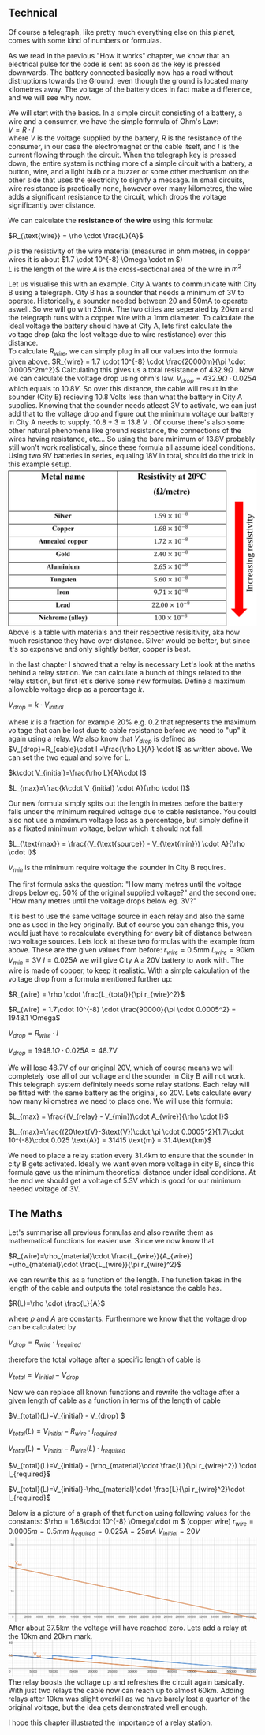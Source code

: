 
## Technical
Of course a telegraph, like pretty much everything else on this planet, comes with some kind of numbers or formulas. 

As we read in the previous "How it works" chapter, we know that an electrical pulse for the code is sent as soon as the key is pressed downwards. The battery connected basically now has a road without distruptions towards the Ground, even though the ground is located many kilometres away. The voltage of the battery does in fact make a difference, and we will see why now.  

We will start with the basics. In a simple circuit consisting of a battery, a wire and a consumer, we have the simple formula of Ohm's Law:    
$V = R \cdot I$  
where $V$ is the voltage supplied by the battery, $R$ is the resistance of the consumer, in our case the electromagnet or the cable itself, and $I$ is the current flowing through the circuit. 
When the telegraph key is pressed down, the entire system is nothing more of a simple circuit with a battery, a button, wire, and a light bulb or a buzzer or some other mechanism on the other side that uses the electricity to signify a message. 
In small circuits, wire resistance is practically none, however over many kilometres, the wire adds a significant resistance to the circuit, which drops the voltage significantly over distance. 

We can calculate the **resistance of the wire** using this formula:  

$R_{\text{wire}} = \rho \cdot \frac{L}{A}$

$\rho$ is the resistivity of the wire material (measured in ohm metres, in copper wires it is about $1.7 \cdot 10^{-8}  \Omega \cdot m $)  
$L$ is the length of the wire
$A$ is the cross-sectional area of the wire in $m^2$

Let us visualise this with an example. City A wants to communicate with City B using a telegraph. City B has a sounder that needs a minimum of 3V to operate. Historically, a sounder needed between 20 and 50mA to operate aswell. So we will go with 25mA. The two cities are seperated by 20km and the telegraph runs with a copper wire with a 1mm diameter. To calculate the ideal voltage the battery should have at City A, lets first calculate the voltage drop (aka the lost voltage due to wire restistance) over this distance.  
To calculate $R_{wire}$, we can simply plug in all our values into the formula given above. $R_{wire} = 1.7 \cdot 10^{-8} \cdot \frac{20000m}{\pi \cdot 0.0005^2m^2}$ 
Calculating this gives us a total resistance of $432.9 \Omega$ . 
Now we can calculate the voltage drop using ohm's law. $V_{drop} = 432.9 \Omega \cdot 0.025A$ which equals to $10.8V$. So over this distance, the cable will result in the sounder (City B) recieving 10.8 Volts less than what the battery in City A supplies. Knowing that the sounder needs atleast 3V to activate, we can just add that to the voltage drop and figure out the minimum voltage our battery in City A needs to supply. $10.8 + 3 = 13.8$ V . Of course there's also some other natural phenomena like ground resistance, the connections of the wires having resistance, etc... So using the bare minimum of 13.8V probably still won't work realistically, since these formula all assume ideal conditions. Using two 9V batteries in series, equaling 18V in total, should do the trick in this example setup. 
<img src="images_script/resistivitytable.png">
Above is a table with materials and their respective resisitivity, aka how much resistance they have over distance. 
Silver would be better, but since it's so expensive and only slightly better, copper is best. 

In the last chapter I showed that a relay is necessary Let's look at the maths behind a relay station.
We can calculate a bunch of things related to the relay station, but first let's derive some new formulas.
Define a maximum allowable voltage drop as a percentage $k$. 

$V_{drop}=k\cdot V_{initial}$

where $k$ is a fraction for example 20% e.g. 0.2 that represents the maximum voltage that can be lost due to cable resistance before we need to "up" it again using a relay.
We also know that $V_{drop}$ is defined as 
$V_{drop}=R_{cable}\cdot I =\frac{\rho L}{A} \cdot I$
as written above. We can set the two equal and solve for L.

$k\cdot V_{initial}=\frac{\rho L}{A}\cdot I$

$L_{max}=\frac{k\cdot V_{initial} \cdot A}{\rho \cdot I}$

Our new formula simply spits out the length in metres before the battery falls under the minimum required voltage due to cable resistance. You could also not use a maximum voltage loss as a percentage, but simply define it as a fixated minimum voltage, below which it should not fall.

$L_{\text{max}} = \frac{(V_{\text{source}} - V_{\text{min}}) \cdot A}{\rho \cdot I}$

$V_{min}$ is the minimum require voltage the sounder in City B requires. 

The first formula asks the question: "How many metres until the voltage drops below eg. 50% of the original supplied voltage?"
and the second one: "How many metres until the voltage drops below eg. 3V?"

It is best to use the same voltage source in each relay and also the same one as used in the key originally. But of course you can change this, you would just have to recalculate everything for every bit of distance between two voltage sources.
Lets look at these two formulas with the example from above. These are the given values from before:
$r_{wire} = 0.5\text{mm}$
$L_{wire} = 90\text{km}$
$V_{min} = 3\text{V}$
$I = 0.025 \text{A}$
we will give City A a 20V battery to work with. The wire is made of copper, to keep it realistic.
With a simple calculation of the voltage drop from a formula mentioned further up:

$R_{wire} = \rho \cdot \frac{L_{total}}{\pi r_{wire}^2}$

$R_{wire} = 1.7\cdot 10^{-8} \cdot \frac{90000}{\pi \cdot 0.0005^2} = 1948.1 \Omega$

$V_{drop} = R_{wire} \cdot I$

$V_{drop} = 1948.1 \Omega \cdot 0.025 \text{A} = 48.7\text{V}$

We will lose 48.7V of our original 20V, which of course means we will completely lose all of our voltage and the sounder in City B will not work. This telegraph system definitely needs some relay stations. Each relay will be fitted with the same battery as the original, so 20V. 
Lets calculate every how many kilometres we need to place one. We will use this formula: 

$L_{max} = \frac{(V_{relay} - V_{min})\cdot A_{wire}}{\rho \cdot I}$

$L_{max}=\frac{(20\text{V}-3\text{V})\cdot \pi \cdot 0.0005^2}{1.7\cdot 10^{-8}\cdot 0.025 \text{A}} = 31415 \text{m} = 31.4\text{km}$

We need to place a relay station every 31.4km to ensure that the sounder in city B gets activated. Ideally we want even more voltage in city B, since this formula gave us the minimum theoretical distance under ideal conditions. At the end we should get a voltage of 5.3V which is good for our minimum needed voltage of 3V.

## The Maths
Let's summarise all previous formulas and also rewrite them as mathematical functions for easier use.
Since we now know that

$R_{wire}=\rho_{material}\cdot \frac{L_{wire}}{A_{wire}} =\rho_{material}\cdot \frac{L_{wire}}{\pi r_{wire}^2}$

we can rewrite this as a function of the length. The function takes in the length of the cable and outputs the total resistance the cable has.

$R(L)=\rho \cdot \frac{L}{A}$

where $\rho$ and $A$ are constants.
Furthermore we know that the voltage drop can be calculated by 

$V_{drop} = R_{wire} \cdot I_{required}$

therefore the total voltage after a specific length of cable is

$V_{total} = V_{initial} - V_{drop}$

Now we can replace all known functions and rewrite the voltage after a given length of cable as a function in terms of the length of cable

$V_{total}(L)=V_{initial} - V_{drop} $

$V_{total}(L)=V_{initial} - R_{wire} \cdot I_{required}$


$V_{total}(L)=V_{initial} - R_{wire}(L) \cdot I_{required}$

$V_{total}(L)=V_{initial} - (\rho_{material}\cdot \frac{L}{\pi r_{wire}^2}) \cdot I_{required}$

$V_{total}(L)=V_{initial}-\rho_{material}\cdot \frac{L}{\pi r_{wire}^2}\cdot I_{required}$

Below is a picture of a graph of that function using following values for the constants:
$\rho = 1.68\cdot 10^{-8} \Omega\cdot m $ (copper wire)
$r_{wire}=0.0005m=0.5mm$
$I_{required}=0.025A=25mA$
$V_{initial}=20V$
<img src="images_script/raw_graph_function.png">
After about 37.5km the voltage will have reached zero. Lets add a relay at the 10km and 20km mark.
<img src="images_script/function_with_relay.png">
The relay boosts the voltage up and refreshes the circuit again basically. With just two relays the cable now can reach up to almost 60km. Adding relays after 10km was slight overkill as we have barely lost a quarter of the original voltage, but the idea gets demonstrated well enough.

I hope this chapter illustrated the importance of a relay station.  

